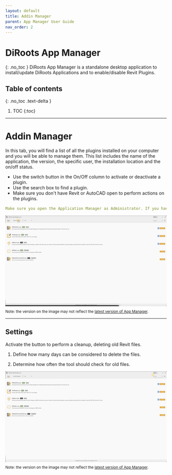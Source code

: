 ```yaml
---
layout: default
title: Addin Manager
parent: App Manager User Guide
nav_order: 2
---
```


# DiRoots App Manager
{: .no_toc }
DiRoots App Manager is a standalone desktop application to install/update DiRoots Applications and to enable/disable Revit Plugins.

## Table of contents
{: .no_toc .text-delta }

1. TOC
{:toc}

---

# Addin Manager

In this tab, you will find a list of all the plugins installed on your computer and you will be able to manage them. This list includes the name of the application, the version, the specific user, the installation location and the on/off status.

- Use the switch button in the On/Off column to activate or deactivate a plugin.
- Use the search box to find a plugin.
- Make sure you don't have Revit or AutoCAD open to perform actions on the plugins.

```yaml
Make sure you open the Application Manager as Administrator. If you haven't opened it this way, you won't have permissions to act on the plug-ins.
```

![App Manager - Addin Manager](../../../../assets\images\GIFs\AddinManager\AM-AddinManager.gif)  
<sub>Note: the version on the image may not reflect the [latest version of App Manager](https://diroots.com/apps/diroots-app-manager/#downloadForm).</sub>

---

## Settings

Activate the button to perform a cleanup, deleting old Revit files.

1. Define how many days can be considered to delete the files.

2. Determine how often the tool should check for old files.

![App Manager - Settings](../../../../assets\images\GIFs\Tools\AM-Settings.gif)  
<sub>Note: the version on the image may not reflect the [latest version of App Manager](https://diroots.com/apps/diroots-app-manager/#downloadForm).</sub>